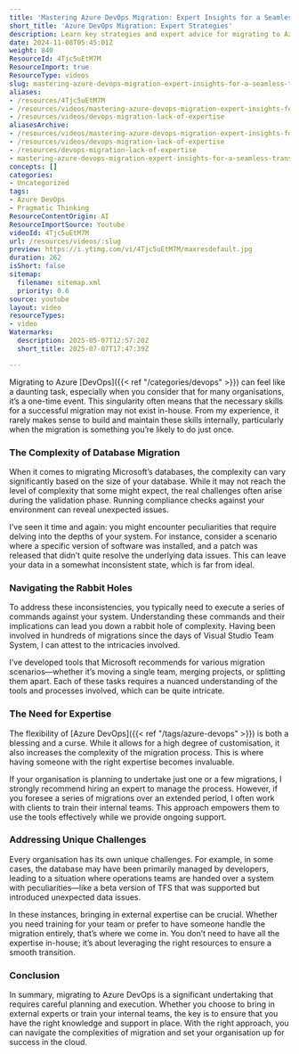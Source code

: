 ```yaml
---
title: 'Mastering Azure DevOps Migration: Expert Insights for a Seamless Transition'
short_title: 'Azure DevOps Migration: Expert Strategies'
description: Learn key strategies and expert advice for migrating to Azure DevOps, including handling database complexities, validation, and when to seek external expertise for success.
date: 2024-11-08T05:45:01Z
weight: 840
ResourceId: 4Tjc5uEtM7M
ResourceImport: true
ResourceType: videos
slug: mastering-azure-devops-migration-expert-insights-for-a-seamless-transition
aliases:
- /resources/4Tjc5uEtM7M
- /resources/videos/mastering-azure-devops-migration-expert-insights-for-a-seamless-transition
- /resources/videos/devops-migration-lack-of-expertise
aliasesArchive:
- /resources/videos/mastering-azure-devops-migration-expert-insights-for-a-seamless-transition
- /resources/videos/devops-migration-lack-of-expertise
- /resources/devops-migration-lack-of-expertise
- mastering-azure-devops-migration-expert-insights-for-a-seamless-transition
concepts: []
categories:
- Uncategorized
tags:
- Azure DevOps
- Pragmatic Thinking
ResourceContentOrigin: AI
ResourceImportSource: Youtube
videoId: 4Tjc5uEtM7M
url: /resources/videos/:slug
preview: https://i.ytimg.com/vi/4Tjc5uEtM7M/maxresdefault.jpg
duration: 262
isShort: false
sitemap:
  filename: sitemap.xml
  priority: 0.6
source: youtube
layout: video
resourceTypes:
- video
Watermarks:
  description: 2025-05-07T12:57:20Z
  short_title: 2025-07-07T17:47:39Z

---
```

Migrating to Azure [DevOps]({{< ref "/categories/devops" >}}) can feel like a daunting task, especially when you consider that for many organisations, it’s a one-time event. This singularity often means that the necessary skills for a successful migration may not exist in-house. From my experience, it rarely makes sense to build and maintain these skills internally, particularly when the migration is something you’re likely to do just once.

### The Complexity of Database Migration

When it comes to migrating Microsoft’s databases, the complexity can vary significantly based on the size of your database. While it may not reach the level of complexity that some might expect, the real challenges often arise during the validation phase. Running compliance checks against your environment can reveal unexpected issues. 

I’ve seen it time and again: you might encounter peculiarities that require delving into the depths of your system. For instance, consider a scenario where a specific version of software was installed, and a patch was released that didn’t quite resolve the underlying data issues. This can leave your data in a somewhat inconsistent state, which is far from ideal.

### Navigating the Rabbit Holes

To address these inconsistencies, you typically need to execute a series of commands against your system. Understanding these commands and their implications can lead you down a rabbit hole of complexity. Having been involved in hundreds of migrations since the days of Visual Studio Team System, I can attest to the intricacies involved. 

I’ve developed tools that Microsoft recommends for various migration scenarios—whether it’s moving a single team, merging projects, or splitting them apart. Each of these tasks requires a nuanced understanding of the tools and processes involved, which can be quite intricate.

### The Need for Expertise

The flexibility of [Azure DevOps]({{< ref "/tags/azure-devops" >}}) is both a blessing and a curse. While it allows for a high degree of customisation, it also increases the complexity of the migration process. This is where having someone with the right expertise becomes invaluable. 

If your organisation is planning to undertake just one or a few migrations, I strongly recommend hiring an expert to manage the process. However, if you foresee a series of migrations over an extended period, I often work with clients to train their internal teams. This approach empowers them to use the tools effectively while we provide ongoing support.

### Addressing Unique Challenges

Every organisation has its own unique challenges. For example, in some cases, the database may have been primarily managed by developers, leading to a situation where operations teams are handed over a system with peculiarities—like a beta version of TFS that was supported but introduced unexpected data issues. 

In these instances, bringing in external expertise can be crucial. Whether you need training for your team or prefer to have someone handle the migration entirely, that’s where we come in. You don’t need to have all the expertise in-house; it’s about leveraging the right resources to ensure a smooth transition.

### Conclusion

In summary, migrating to Azure DevOps is a significant undertaking that requires careful planning and execution. Whether you choose to bring in external experts or train your internal teams, the key is to ensure that you have the right knowledge and support in place. With the right approach, you can navigate the complexities of migration and set your organisation up for success in the cloud.
